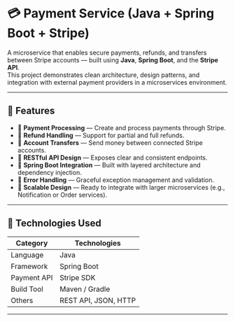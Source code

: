 # 💳 Payment Service (Java + Spring Boot + Stripe)

A microservice that enables secure payments, refunds, and transfers between Stripe accounts — built using **Java**, **Spring Boot**, and the **Stripe API**.  
This project demonstrates clean architecture, design patterns, and integration with external payment providers in a microservices environment.

---

## 🚀 Features

- 🔹 **Payment Processing** — Create and process payments through Stripe.
- 🔹 **Refund Handling** — Support for partial and full refunds.
- 🔹 **Account Transfers** — Send money between connected Stripe accounts.
- 🔹 **RESTful API Design** — Exposes clear and consistent endpoints.
- 🔹 **Spring Boot Integration** — Built with layered architecture and dependency injection.
- 🔹 **Error Handling** — Graceful exception management and validation.
- 🔹 **Scalable Design** — Ready to integrate with larger microservices (e.g., Notification or Order services).

---

## 🧩 Technologies Used

| Category | Technologies |
|-----------|---------------|
| Language | Java |
| Framework | Spring Boot |
| Payment API | Stripe SDK |
| Build Tool | Maven / Gradle |
| Others | REST API, JSON, HTTP |

---
